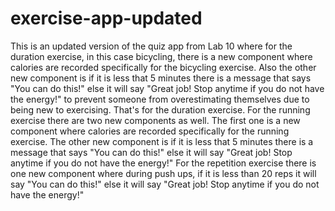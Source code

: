 # exercise-app-updated
This is an updated version of the quiz app from Lab 10 where for the duration exercise, in this case bicycling, there is a new component where calories are recorded specifically for the bicycling exercise. Also the other new component is if it is less that 5 minutes there is a message that says "You can do this!" else it will say "Great job! Stop anytime if you do not have the energy!" to prevent someone from overestimating themselves due to being new to exercising. That's for the duration exercise. For the running exercise there are two new components as well. The first one is a new component where calories are recorded specifically for the running exercise. The other new component is if it is less that 5 minutes there is a message that says "You can do this!" else it will say "Great job! Stop anytime if you do not have the energy!" For the repetition exercise there is one new component where during push ups, if it is less than 20 reps it will say "You can do this!" else it will say "Great job! Stop anytime if you do not have the energy!"

